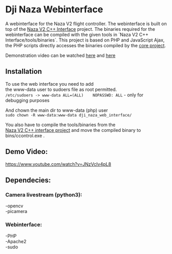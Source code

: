# Dji Naza Webinterface
A webinterface for the Naza V2 flight controller. The webinterface is built on top of the [Naza V2 C++ Interface](https://github.com/MrGrimod/dji_naza_interface_c-) project. The binaries required for the webinterface can be compiled with the given tools in ´Naza V2 C++ Interface/tools/binaries´. This project is based on PHP and JavaScript Ajax, the PHP scripts directly accesses the binaries compiled by the [core project](https://github.com/MrGrimod/dji_naza_interface_c-).<br>

Demonstration video can be watched [here](media/demo.mp4) and [here](media/demo2.mp4)

## Installation

To use the web interface you need to  add <br>
the www-data user to sudoers file as root permitted. <br>
`/etc/sudoers -> www-data ALL=(ALL)    NOPASSWD: ALL` - only for debugging purposes <br>

And chown the main dir to www-data (php) user <br>
`sudo chown -R www-data:www-data dji_naza_web_interface/` <br>

You also have to compile the tools/binaries from the <br>
[Naza V2 C++ interface project](https://github.com/MrGrimod/dji_naza_interface_c-) and move the compiled binary to bins/ccontrol.exe . <br>

## Demo Video:
https://www.youtube.com/watch?v=JNzVcIv4pL8

## Dependecies:
### Camera livestream (python3): <br>
-opencv  <br>
-picamera

### Webinterface:
-PHP  <br>
-Apache2  <br>
-sudo 
